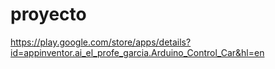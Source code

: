 # proyecto

https://play.google.com/store/apps/details?id=appinventor.ai_el_profe_garcia.Arduino_Control_Car&hl=en
